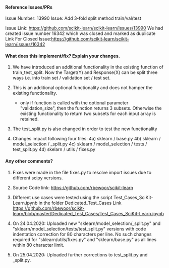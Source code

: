 <!--
Thanks for contributing a pull request! Please ensure you have taken a look at
the contribution guidelines: https://github.com/scikit-learn/scikit-learn/blob/master/CONTRIBUTING.md#pull-request-checklist
-->

#### Reference Issues/PRs

Issue Number: 13990
Issue: Add 3-fold split method train/val/test

Issue Link: https://github.com/scikit-learn/scikit-learn/issues/13990
We had created issue number 16342 which was closed and marked as duplicate
Link For Closed Issue:https://github.com/scikit-learn/scikit-learn/issues/16342 


#### What does this implement/fix? Explain your changes.

1) We have introduced an additional functionality in the existing function of train_test_split. Now the Target(Y) and Response(X) can be split three ways i.e. into train set / validation set / test set. 
2) This is an additional optional functionality and does not hamper the existing functionality.  
	- only if function is called with the optional parameter "validation_size", then the function returns 3 subsets. Otherwise the existing functionality to return two subsets for each input array is retained. 

3) The test_split.py is also changed in order to test the new functionality 

4) Changes impact following four files:
4a) sklearn / base.py
4b) sklearn / model_selection / _split.py
4c) sklearn / model_selection / tests / test_split.py
4d) skelarn / utils / fixes.py

#### Any other comments?

1) Fixes were made in the file fixes.py to resolve import issues due to different scipy versions. 
2) Source Code link: https://github.com/rbewoor/scikit-learn
3) Different use cases were tested using the script Test_Cases_SciKit-Learn.ipynb in the folder Dedicated_Test_Cases
Link https://github.com/rbewoor/scikit-learn/blob/master/Dedicated_Test_Cases/Test_Cases_SciKit-Learn.ipynb

4) On 24.04.2020: Uploaded new "sklearn/model_selection/_split.py" and "sklearn/model_selection/tests/test_split.py" versions with code indentation correction for 80 characters per line. No such changes required for "sklearn/utils/fixes.py" and "sklearn/base.py" as all lines within 80 character limit.

5) On 25.04.2020: Uploaded further corrections to test_split.py and _split.py.
